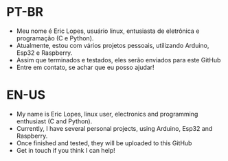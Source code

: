 # PT-BR 

- Meu nome é Eric Lopes, usuário linux, entusiasta de eletrônica e programação (C e Python).
- Atualmente, estou com vários projetos pessoais, utilizando Arduino, Esp32 e Raspberry.
- Assim que terminados e testados, eles serão enviados para este GitHub
- Entre em contato, se achar que eu posso ajudar!

# EN-US

- My name is Eric Lopes, linux user, electronics and programming enthusiast (C and Python).
- Currently, I have several personal projects, using Arduino, Esp32 and Raspberry.
- Once finished and tested, they will be uploaded to this GitHub
- Get in touch if you think I can help!

<!---
eric-lopes/eric-lopes is a ✨ special ✨ repository because its `README.md` (this file) appears on your GitHub profile.
You can click the Preview link to take a look at your changes.
--->
